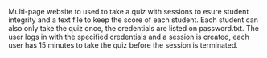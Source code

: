 Multi-page website to used to take a quiz with sessions to esure student integrity and a text file to keep the score of each student.
Each student can also only take the quiz once, the credentials are listed on password.txt.
The user logs in with the specified credentials and a session is created, each user has 15 minutes to take the quiz before the session is terminated.

